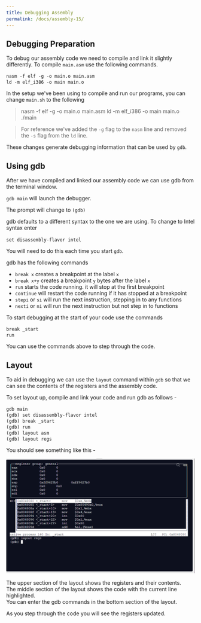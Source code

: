 ```yaml
---
title: Debugging Assembly
permalink: /docs/assembly-15/
---
```


## Debugging Preparation

To debug our assembly code we need to compile and link it slightly differently. To compile `main.asm` use the following commands.  

```console
nasm -f elf -g -o main.o main.asm
ld -m elf_i386 -o main main.o
```

In the setup we've been using to compile and run our programs, you can change `main.sh` to the following

>nasm -f elf -g -o main.o main.asm
>ld -m elf_i386 -o main main.o
>./main

>For reference we've added the `-g` flag to the `nasm` line and removed the `-s` flag from the `ld` line.

These changes generate debugging information that can be used by `gdb`.

## Using gdb

After we have compiled and linked our assembly code we can use gdb from the terminal window.  

`gdb main` will launch the debugger.

The prompt will change to `(gdb)`

gdb defaults to a different syntax to the one we are using. To change to Intel syntax enter  

`set disassembly-flavor intel`

You will need to do this each time you start `gdb`.

gdb has the following commands
* `break x` creates a breakpoint at the label `x`
* `break x+y` creates a breakpoint `y` bytes after the label `x`
* `run` starts the code running. it will stop at the first breakpoint
* `continue` will restart the code running if it has stopped at a breakpoint
* `stepi` or `si` will run the next instruction, stepping in to any functions
* `nexti` or `ni` will run the next instruction but not step in to functions

To start debugging at the start of your code use the commands  

```
break _start
run
```

You can use the commands above to step through the code.

## Layout

To aid in debugging we can use the `layout` command within `gdb` so that we can see the contents of the registers and the assembly code.  

To set layout up, compile and link your code and run gdb as follows -  

```console
gdb main
(gdb) set disassembly-flavor intel
(gdb) break _start
(gdb) run
(gdb) layout asm
(gdb) layout regs
```

You should see something like this -  

<img src="/assets/img/assembly/layout.png" alt="gdb layout">

The upper section of the layout shows the registers and their contents.  
The middle section of the layout shows the code with the current line highlighted.  
You can enter the gdb commands in the bottom section of the layout.  

As you step through the code you will see the registers updated.

